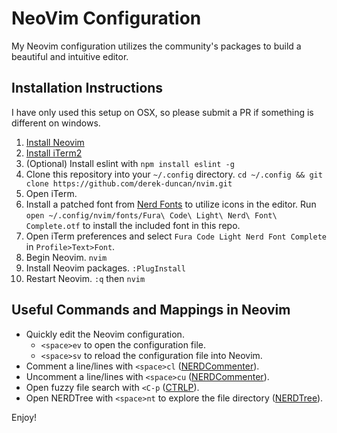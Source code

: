 # NeoVim Configuration
My Neovim configuration utilizes the community's packages to build a beautiful and intuitive editor.

## Installation Instructions
I have only used this setup on OSX, so please submit a PR if something is different on windows.

1. [Install Neovim](https://neovim.io/)
2. [Install iTerm2](https://www.iterm2.com/)
3. (Optional) Install eslint with `npm install eslint -g`
2. Clone this repository into your `~/.config` directory. `cd ~/.config && git clone https://github.com/derek-duncan/nvim.git`
3. Open iTerm.
4. Install a patched font from [Nerd Fonts](https://github.com/ryanoasis/nerd-fonts) to utilize icons in the editor. Run `open ~/.config/nvim/fonts/Fura\ Code\ Light\ Nerd\ Font\ Complete.otf` to install the included font in this repo.
5. Open iTerm preferences and select `Fura Code Light Nerd Font Complete` in `Profile>Text>Font`.
6. Begin Neovim. `nvim`
7. Install Neovim packages. `:PlugInstall`
8. Restart Neovim. `:q` then `nvim`

## Useful Commands and Mappings in Neovim
* Quickly edit the Neovim configuration.
  * `<space>ev` to open the configuration file.
  * `<space>sv` to reload the configuration file into Neovim.
* Comment a line/lines with `<space>cl` ([NERDCommenter](https://github.com/scrooloose/nerdcommenter)).
* Uncomment a line/lines with `<space>cu` ([NERDCommenter](https://github.com/scrooloose/nerdcommenter)).
* Open fuzzy file search with `<C-p` ([CTRLP](https://github.com/ctrlpvim/ctrlp.vim)).
* Open NERDTree with `<space>nt` to explore the file directory ([NERDTree](https://github.com/scrooloose/nerdtree)).

Enjoy!
